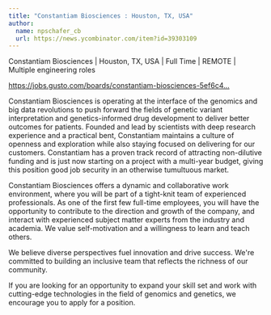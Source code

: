 ```yaml
---
title: "Constantiam Biosciences : Houston, TX, USA"
author:
  name: npschafer_cb
  url: https://news.ycombinator.com/item?id=39303109
---
```

Constantiam Biosciences | Houston, TX, USA | Full Time | REMOTE | Multiple engineering roles

<a href="https:&#x2F;&#x2F;jobs.gusto.com&#x2F;boards&#x2F;constantiam-biosciences-5ef6c4aa-0b07-45a6-a40c-92928295a0a1" rel="nofollow">https:&#x2F;&#x2F;jobs.gusto.com&#x2F;boards&#x2F;constantiam-biosciences-5ef6c4...</a>

Constantiam Biosciences is operating at the interface of the genomics and big data revolutions to push forward the fields of genetic variant interpretation and genetics-informed drug development to deliver better outcomes for patients. Founded and lead by scientists with deep research experience and a practical bent, Constantiam maintains a culture of openness and exploration while also staying focused on delivering for our customers. Constantiam has a proven track record of attracting non-dilutive funding and is just now starting on a project with a multi-year budget, giving this position good job security in an otherwise tumultuous market.

Constantiam Biosciences offers a dynamic and collaborative work environment, where you will be part of a tight-knit team of experienced professionals. As one of the first few full-time employees, you will have the opportunity to contribute to the direction and growth of the company, and interact with experienced subject matter experts from the industry and academia. We value self-motivation and a willingness to learn and teach others.

We believe diverse perspectives fuel innovation and drive success. We&#x27;re committed to building an inclusive team that reflects the richness of our community.

If you are looking for an opportunity to expand your skill set and work with cutting-edge technologies in the field of genomics and genetics, we encourage you to apply for a position.

